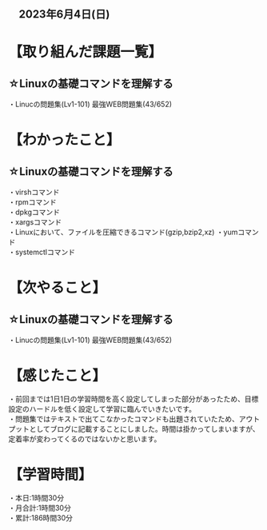 ## 　2023年6月4日(日)
# 【取り組んだ課題一覧】
## ☆Linuxの基礎コマンドを理解する
・Linucの問題集(Lv1-101) 最強WEB問題集(43/652)<br>
# 【わかったこと】
## ☆Linuxの基礎コマンドを理解する
・virshコマンド<br>
・rpmコマンド<br>
・dpkgコマンド<br>
・xargsコマンド<br>
・Linuxにおいて、ファイルを圧縮できるコマンド(gzip,bzip2,xz)
・yumコマンド<br>
・systemctlコマンド<br>
# 【次やること】
## ☆Linuxの基礎コマンドを理解する
・Linucの問題集(Lv1-101) 最強WEB問題集(43/652)
# 【感じたこと】
・前回までは1日1日の学習時間を高く設定してしまった部分があったため、目標設定のハードルを低く設定して学習に臨んでいきたいです。<br>
・問題集ではテキストで出てこなかったコマンドも出題されていたため、アウトプットとしてブログに記載することにしました。時間は掛かってしまいますが、定着率が変わってくるのではないかと思います。
# 【学習時間】
・本日:1時間30分<br>
・月合計:1時間30分<br>
・累計:186時間30分
